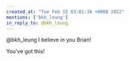 ```yaml
---
created_at: "Tue Feb 15 03:01:38 +0000 2022"
mentions: ['bkh_leung']
in_reply_to: @bkh_leung
---
```


@bkh_leung I believe in you Brian! 

You've got this!